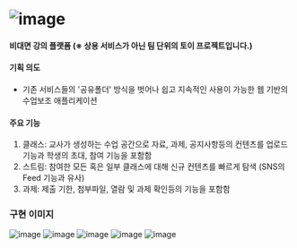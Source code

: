# ![image](https://github.com/kimhyunsoon/classfeed/assets/60641694/aa81248d-3786-447d-a0c2-7a44001566ce)
#### 비대면 강의 플랫폼 (※ 상용 서비스가 아닌 팀 단위의 토이 프로젝트입니다.)

#### 기획 의도
- 기존 서비스들의 '공유폴더' 방식을 벗어나 쉽고 지속적인 사용이 가능한 웹 기반의 수업보조 애플리케이션

#### 주요 기능
1. 클래스: 교사가 생성하는 수업 공간으로 자료, 과제, 공지사항등의 컨텐츠를 업로드 기능과 학생의 초대, 참여 기능을 포함함
2. 스트림: 참여한 모든 혹은 일부 클래스에 대해 신규 컨텐츠를 빠르게 탐색 (SNS의 Feed 기능과 유사)
3. 과제: 제출 기한, 첨부파일, 열람 및 과제 확인등의 기능을 포함함

### 구현 이미지
![image](https://github.com/kimhyunsoon/classfeed/assets/60641694/3841de7a-6ca0-45c2-a871-2c259624e350)
![image](https://github.com/kimhyunsoon/classfeed/assets/60641694/5a7b0104-9985-4953-8d52-ece006fbef5a)
![image](https://github.com/kimhyunsoon/classfeed/assets/60641694/df0e7a4c-cb47-4974-81ae-08e4238e7a2c)
![image](https://github.com/kimhyunsoon/classfeed/assets/60641694/a153c3ef-9562-4ecb-a403-07ab29e3b91e)
![image](https://github.com/kimhyunsoon/classfeed/assets/60641694/e16cd7c3-431e-4a41-b941-1958d3c88758)
